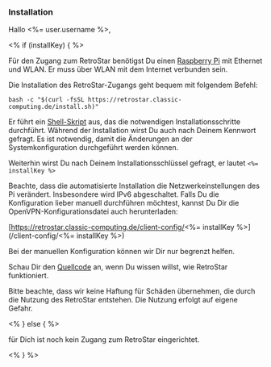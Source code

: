 ### Installation

Hallo <%= user.username %>,

<% if (installKey) { %>

Für den Zugang zum RetroStar benötigst Du einen [Raspberry Pi](https://www.raspberrypi.org/products/) mit
Ethernet und WLAN. Er muss über WLAN mit dem Internet verbunden sein.

Die Installation des RetroStar-Zugangs geht bequem mit folgendem Befehl:

```shell
bash -c "$(curl -fsSL https://retrostar.classic-computing.de/install.sh)"
```

Er führt ein [Shell-Skript](/install.sh) aus, das die notwendigen Installationsschritte
durchführt.  Während der Installation wirst Du auch nach Deinem Kennwort gefragt.  Es
ist notwendig, damit die Änderungen an der Systemkonfiguration durchgeführt werden können.

Weiterhin wirst Du nach Deinem Installationsschlüssel gefragt, er lautet `<%= installKey %>`

Beachte, dass die automatisierte Installation die Netzwerkeinstellungen des Pi
verändert. Insbesondere wird IPv6 abgeschaltet. Falls Du die Konfiguration lieber 
manuell durchführen möchtest, kannst Du Dir die OpenVPN-Konfigurationsdatei auch
herunterladen:

[https://retrostar.classic-computing.de/client-config/<%= installKey %>](/client-config/<%= installKey %>)

Bei der manuellen Konfiguration können wir Dir nur begrenzt helfen.

Schau Dir den [Quellcode](https://github.com/hanshuebner/retrostar/tree/main/client-package) an,
wenn Du wissen willst, wie RetroStar funktioniert.

Bitte beachte, dass wir keine Haftung für Schäden übernehmen, die durch die Nutzung
des RetroStar entstehen. Die Nutzung erfolgt auf eigene Gefahr.

<% } else { %>

für Dich ist noch kein Zugang zum RetroStar eingerichtet.

<% } %>

